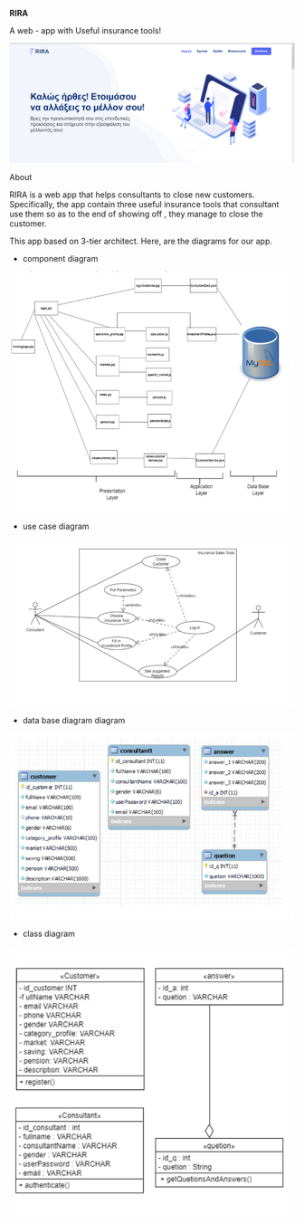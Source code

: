 __RIRA__

A web - app with Useful insurance tools!

![riraWEBAPP](rira.png)

About 

RIRA is a web app that helps consultants to close new customers. Specifically, the app contain three useful insurance tools that consultant use them so as to the end of showing off , they manage to close the customer.

This app based on 3-tier architect. 
Here, are the diagrams for our app. 

* component diagram 

![riraWEBAPP](component.png)

* use case diagram 

![riraWEBAPP](usecase.png)

* data base diagram diagram 

![riraWEBAPP](db.png)

* class diagram

![riraWEBAPP](class.png)
